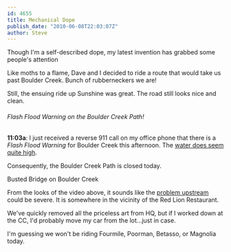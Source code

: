 ```yaml
---
id: 4655
title: Mechanical Dope
publish_date: "2010-06-08T22:03:07Z"
author: Steve
---
```

  
Though I'm a self-described dope, my latest invention has grabbed some people's attention

Like moths to a flame, Dave and I decided to ride a route that would take us past Boulder Creek. Bunch of rubberneckers we are!

Still, the ensuing ride up Sunshine was great. The road still looks nice and clean.

###### Flash Flood Warning on the Boulder Creek Path!

**11:03a**: I just received a reverse 911 call on my office phone that there is a _Flash Flood Warning_ for Boulder Creek this afternoon. The [water does seem quite high](http://www.bouldercolorado.gov/modules/mod_floodcam/viewcamera_large.htm).

Consequently, the Boulder Creek Path is closed today.

  
Busted Bridge on Boulder Creek

From the looks of the video above, it sounds like the [problem upstream](http://www.9news.com/news/article.aspx?storyid=140609&provider=top&catid=188) could be severe. It is somewhere in the vicinity of the Red Lion Restaurant.

We've quickly removed all the priceless art from HQ, but if I worked down at the CC, I'd probably move my car from the lot...just in case.

I'm guessing we won't be riding Fourmile, Poorman, Betasso, or Magnolia today.
